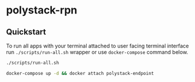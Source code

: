 # polystack-rpn

## Quickstart

To run all apps with your terminal attached to user facing terminal interface run `./scripts/run-all.sh` wrapper or use `docker-compose` command below.

```bash
./scripts/run-all.sh

docker-compose up -d && docker attach polystack-endpoint
```
